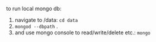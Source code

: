 to run local mongo db:

1. navigate to /data: `cd data`
2. `mongod --dbpath` .
3. and use mongo console to read/write/delete etc.: `mongo`